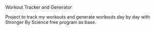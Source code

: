 Workout Tracker and Generator

Project to track my workouts and generate workouts day by day with Stronger By Science free program as base.
